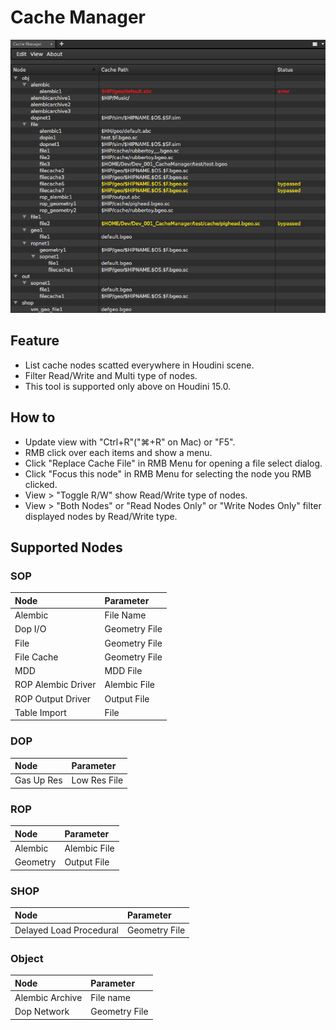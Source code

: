 # Cache Manager

![alt tag](img/ss_cache_manager_0001.png)

## Feature

* List cache nodes scatted everywhere in Houdini scene.
* Filter Read/Write and Multi type of nodes.
* This tool is supported only above on Houdini 15.0.

## How to

* Update view with "Ctrl+R"("⌘+R" on Mac) or "F5".
* RMB click over each items and show a menu.
* Click "Replace Cache File" in RMB Menu for opening a file select dialog.
* Click "Focus this node" in RMB Menu for selecting the node you RMB clicked.
* View > "Toggle R/W" show Read/Write type of nodes.
* View > "Both Nodes" or "Read Nodes Only" or "Write Nodes Only" filter displayed nodes by Read/Write type.

## Supported Nodes

### SOP
| Node               | Parameter     |
|:-------------------|:--------------|
| Alembic            | File Name     |
| Dop I/O            | Geometry File |
| File               | Geometry File |
| File Cache         | Geometry File |
| MDD                | MDD File      |
| ROP Alembic Driver | Alembic File  |
| ROP Output Driver  | Output File   |
| Table Import       | File          |

### DOP
| Node       | Parameter    |
|:-----------|:-------------|
| Gas Up Res | Low Res File |

### ROP
| Node     | Parameter    |
|:---------|:-------------|
| Alembic  | Alembic File |
| Geometry | Output File  |

### SHOP
| Node                    | Parameter     |
|:------------------------|:--------------|
| Delayed Load Procedural | Geometry File |

### Object
| Node            | Parameter     |
|:----------------|:--------------|
| Alembic Archive | File name     |
| Dop Network     | Geometry File |
